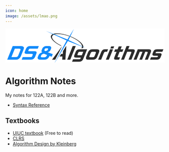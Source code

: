 ```yaml
---
icon: home
image: /assets/lmao.png
---
```


![](/assets/lmao.png)

# Algorithm Notes

My notes for 122A, 122B and more.

- [Syntax Reference](./pseudocode-syntax.md)

## Textbooks

- [UIUC textbook](http://algorithms.wtf/) (Free to read)
- [CLRS](https://www.amazon.com/Introduction-Algorithms-3rd-MIT-Press/dp/0262033844)
- [Algorithm Design by Kleinberg](https://www.amazon.com/Algorithm-Design-Jon-Kleinberg/dp/0321295358)
